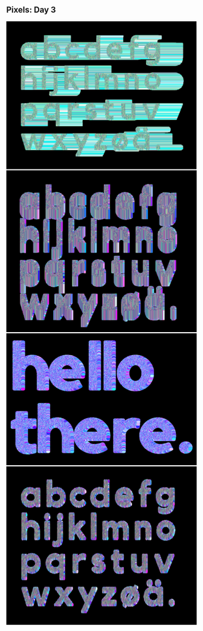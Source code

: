 ## Pixels: Day 3

![Output](img/day3-03.png)
![Output](img/day3-01.png)
![Output](img/day3-02.png)
![Output](img/day3-04.png)
